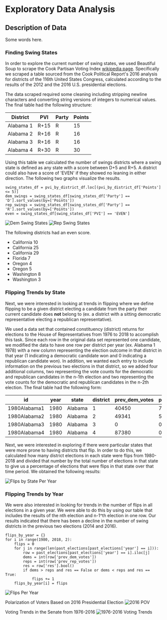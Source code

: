 # Exploratory Data Analysis

## Description of Data

Some words here.

### Finding Swing States
In order to explore the current number of swing states, we used Beautiful Soup to scrape the Cook Partisan Voting Index [wikipedia page](https://en.wikipedia.org/wiki/Cook_Partisan_Voting_Index). Specifically we scraped a table sourced from the Cook Political Report's 2016 analysis for districts of the 116th United States Congress, calculated according to the results of the 2012 and the 2016 U.S. presidential elections.

The data scraped required some cleaning including stripping newline characters and converting string versions of integers to numerical values. The final table had the following structure:

| District  | PVI  | Party | Points |
|-----------|------|-------|--------|
| Alabama 1 | R+15 | R     | 15     |
| Alabama 2 | R+16 | R     | 16     |
| Alabama 3 | R+16 | R     | 16     |
| Alabama 4 | R+30 | R     | 30     |

Using this table we calculated the number of swings districts where a swing state is defined as any state with a score between D+5 and R+5. A district could also have a score of 'EVEN' if they showed no leaning in either direction. The following two graphs visualize the results.

```
swing_states_df = pvi_by_district_df.loc[(pvi_by_district_df['Points'] <= 5)]
dem_swings = swing_states_df[swing_states_df['Party'] == 'D'].sort_values(by=['Points'])
rep_swings = swing_states_df[swing_states_df['Party'] == 'R'].sort_values(by=['Points'])
even = swing_states_df[swing_states_df['PVI'] == 'EVEN']
```

![Dem Swing States](images/dem_swing_states.png)
![Rep Swing States](images/rep_swing_states.png)

The following districts had an even score.
- California 10
- California 25
- California 29
- Florida 7
- Oregon 4
- Oregon 5
- Washington 8
- Washington 3

### Flipping Trends by State

Next, we were interested in looking at trends in flipping where we define flipping to be a given district electing a candidate from the party their current candidate does **not** belong to (ex. a district with a sitting democratic representative electing a republican representative).

We used a data set that contained constituency (district) returns for elections to the House of Representatives from 1976 to 2018 to accomplish this task. Since each row in the original data set represented one candidate, we modified the data to have one row per district per year (ex. Alabama 1 1978) with a new column representing the election outcome in that district in that year (1 indicating a democratic candidate won and 0 indicating a republican candidate won). In addition, we wanted each entry to include information on the previous two elections in that district, so we added four additional columns, two representing the vote counts for the democratic and republican candidates in the n-1th election and two representing the vote counts for the democratic and republican candidates in the n-2th election. The final table had the following form:

| id           | year | state   | district | prev_dem_votes | prev_rep_votes | prev_total_votes | prev2_dem_votes | prev2_rep_votes | prev2_total_votes | res |
|--------------|------|---------|----------|----------------|----------------|------------------|-----------------|-----------------|-------------------|-----|
| 1980Alabama1 | 1980 | Alabama | 1        | 40450          | 71711          | 112161           | 58906           | 98257           | 157163            | 0   |
| 1980Alabama2 | 1980 | Alabama | 2        | 49341          | 57924          | 107265           | 66288           | 0               | 66288             | 0   |
| 1980Alabama3 | 1980 | Alabama | 3        | 0              | 0              | 0                | 106935          | 0               | 106935            | 0   |
| 1980Alabama4 | 1980 | Alabama | 4        | 87380          | 0              | 87380            | 141490          | 34531           | 176021            | 1   |


Next, we were interested in exploring if there were particular states that were more prone to having districts that flip. In order to do this, we calculated how many district elections in each state were flips from 1980-2018 and divided that number by the total number of elections in that state to give us a percentage of elections that were flips in that state over that time period. We obtained the following results:

![Flips by State Per Year](images/flips_by_state_1977_2018.png)


### Flipping Trends by Year
We were also interested in looking for trends in the number of flips in all elections in a given year. We were able to do this by using our table that includes the results of the nth election and n-1^th election in one row. Our results indicated that there has been a decline in the number of swing districts in the previous two elections (2014 and 2016).

```
flips_by_year = {}
for i in range(1980, 2018, 2):
    flips = 0
    for j in range(len(past_elections[past_elections['year'] == i])):
        row = past_elections[past_elections['year'] == i].iloc[j]
        dems = int(row['prev_dem_votes'])
        reps = int(row['prev_rep_votes'])
        res = row['res'].bool()
        if dems > reps and res == False or dems < reps and res == True:
            flips += 1
    flips_by_year[i] = flips
```
![Flips Per Year](images/flips_by_year.png)

Polarization of Voters Based on 2016 Presidential Election
![2016 POV](images/2016_pov.png)


Voting Trends in the Senate from 1976-2016
![1976-2016 Voting Trends](images/voting_trends.png)
